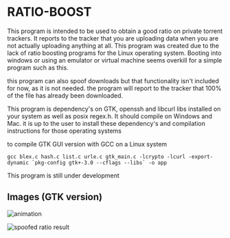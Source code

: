 
# RATIO-BOOST

This program is intended to be used to obtain a good ratio on private torrent trackers.
It reports to the tracker that you are uploading data when you are not actually uploading anything at all.
This program was created due to the lack of ratio boosting programs for the Linux operating system. Booting into windows or using
an emulator or virtual machine seems overkill for a simple program such as this.

this program can also spoof downloads but that functionality isn't included for now, as it is not needed. the program will report to the tracker
that 100% of the file has already been downloaded.

This program is dependency's on GTK, openssh and libcurl libs installed on your system as well as posix regex.h. It should compile on Windows and Mac. it is up to the user
to install these dependency's and compilation instructions for those operating systems

to compile GTK GUI version with GCC on a Linux system

    gcc blex.c hash.c list.c urle.c gtk_main.c -lcrypto -lcurl -export-dynamic `pkg-config gtk+-3.0 --cflags --libs` -o app

This program is still under development

## Images (GTK version)
![animation](https://i.imgur.com/MDSNu3Q.gif)

![spoofed ratio result](https://i.imgur.com/ApvQTT2.png)


